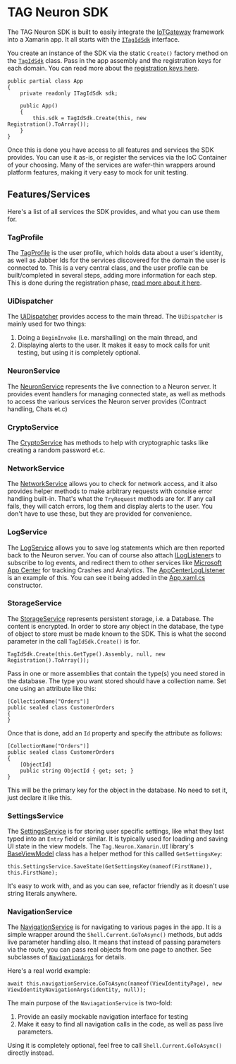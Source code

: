 # TAG Neuron SDK #
The TAG Neuron SDK is built to easily integrate the [IoTGateway](https://github.com/PeterWaher/IoTGateway) framework into a Xamarin app.
It all starts with the [`ITagIdSdk`](../Tag.Neuron.Xamarin/ITagIdSdk.cs) interface.

You create an instance of the SDK via the static `Create()` factory method on the [`TagIdSdk`](../Tag.Neuron.Xamarin/TagIdSdk.cs) class.
Pass in the app assembly and the registration keys for each domain. You can read more about the [registration keys here](GettingStarted.md#registration-keys).

```
public partial class App
{
    private readonly ITagIdSdk sdk;

    public App()
    {
        this.sdk = TagIdSdk.Create(this, new Registration().ToArray());
    }
}
```
Once this is done you have access to all features and services the SDK provides. You can use it as-is, or register the services via the IoC Container of your choosing.
Many of the services are wafer-thin wrappers around platform features, making it very easy to mock for unit testing.

## Features/Services ##
Here's a list of all services the SDK provides, and what you can use them for.

### TagProfile ###
The [TagProfile](../Tag.Neuron.Xamarin/Services/ITagProfile.cs) is the user profile, which holds data about a user's identity, as well as Jabber Ids for the services discovered for the domain the user is connected to.
This is a very central class, and the user profile can be built/completed in several steps, adding more information for each step. This is done during the registration phase,
[read more about it here](CreatingAProfile.md).

### UiDispatcher ###
The [UiDispatcher](../Tag.Neuron.Xamarin/IUiDispatcher.cs) provides access to the main thread. The `UiDispatcher` is mainly used for two things:
1. Doing a `BeginInvoke` (i.e. marshalling) on the main thread, and
2. Displaying alerts to the user.
It makes it easy to mock calls for unit testing, but using it is completely optional.

### NeuronService ###
The [NeuronService](../Tag.Neuron.Xamarin/Services/INeuronService.cs) represents the live connection to a Neuron server.
It provides event handlers for managing connected state, as well as methods to access the various services the Neuron server provides (Contract handling, Chats et.c)

### CryptoService ###
The [CryptoService](../Tag.Neuron.Xamarin/Services/ICryptoService.cs) has methods to help with cryptographic tasks like creating a random password et.c.

### NetworkService ###
The [NetworkService](../Tag.Neuron.Xamarin/Services/INetworkService.cs) allows you to check for network access, and it also provides helper methods
to make arbitrary requests with consise error handling built-in. That's what the `TryRequest` methods are for.
If any call fails, they will catch errors, log them and display alerts to the user. You don't have to use these, but they are provided for convenience.

### LogService ###
The [LogService](../Tag.Neuron.Xamarin/Services/ILogService.cs) allows you to save log statements which are then reported back to the Neuron server.
You can of course also attach [ILogListener](../Tag.Neuron.Xamarin/Services/ILogListener.cs)s to subscribe to log events, and redirect them to other
services like [Microsoft App Center](https://appcenter.ms/apps) for tracking Crashes and Analytics. The [AppCenterLogListener](../IdApp/IdApp/AppCenterLogListener.cs)
is an example of this. You can see it being added in the [App.xaml.cs](../IdApp/IdApp/App.xaml.cs) constructor.

### StorageService ###
The [StorageService](../Tag.Neuron.Xamarin/Services/IStorageService.cs) represents persistent storage, i.e. a Database. The content is encrypted. In order to
store any object in the database, the type of object to store must be made known to the SDK. This is what the second parameter in the call `TagIdSdk.Create()` is for.
```
TagIdSdk.Create(this.GetType().Assembly, null, new Registration().ToArray());
``` 
Pass in one or more assemblies that contain the type(s) you need stored in the database.
The type you want stored should have a collection name. Set one using an attribute like this:
```
[CollectionName("Orders")]
public sealed class CustomerOrders
{
}
```
Once that is done, add an `Id` property and specify the attribute as follows:
```
[CollectionName("Orders")]
public sealed class CustomerOrders
{
    [ObjectId]
    public string ObjectId { get; set; }
}
```
This will be the primary key for the object in the database. No need to set it, just declare it like this.

### SettingsService ###
The [SettingsService](../Tag.Neuron.Xamarin/Services/ISettingsService.cs) is for storing user specific settings, like what they last typed into an `Entry` field or similar.
It is typically used for loading and saving UI state in the view models. The `Tag.Neuron.Xamarin.UI` library's [BaseViewModel](../Tag.Neuron.Xamarin.UI/ViewModels/BaseViewModel.cs) class has a helper method for this callled `GetSettingsKey`:
```
this.SettingsService.SaveState(GetSettingsKey(nameof(FirstName)), this.FirstName);

```
It's easy to work with, and as you can see, refactor friendly as it doesn't use string literals anywhere.

### NavigationService ###
The [NavigationService](../Tag.Neuron.Xamarin/Services/INavigationService.cs) is for navigating to various pages in the app. It is a simple wrapper around the `Shell.Current.GoToAsync()` methods,
but adds live parameter handling also. It means that instead of passing parameters via the route, you can pass real objects from one page to another. See subclasses of [`NavigationArgs`](../Tag.Neuron.Xamarin/Services/NavigationArgs.cs) for details.

Here's a real world example:
```
await this.navigationService.GoToAsync(nameof(ViewIdentityPage), new ViewIdentityNavigationArgs(identity, null));

```
The main purpose of the `NaviagationService` is two-fold:
1. Provide an easily mockable navigation interface for testing
2. Make it easy to find all navigation calls in the code, as well as pass live parameters.

Using it is completely optional, feel free to call `Shell.Current.GoToAsync()` directly instead.
